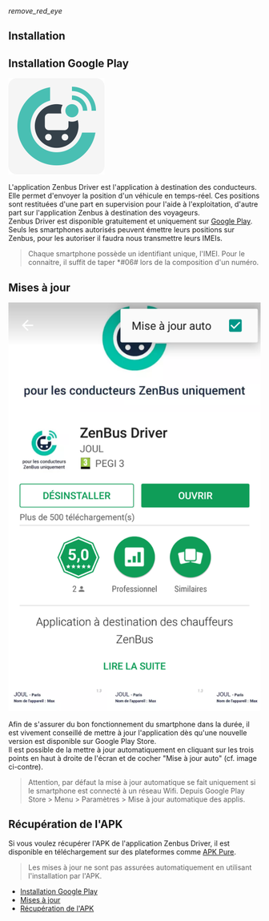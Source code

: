 <article id="installation" class="article">
	
<div class="row">
	<div class="section col s12 m12 l10 bodybox">
		<a class="btn-floating btn-large waves-effect waves-light printButton" onclick="setArticleView()"><i class="material-icons">remove_red_eye</i></a>
		<h1>Installation</h1>
		<div id="driver-installation-cat1" class="section scrollspy">
			<h2>Installation Google Play</h2>
			<div class="row valign-wrapper">
				<div class="col s2 m2 l2">
					<img src="/images/ic_launcher.png" alt="" class="circle responsive-img">
				</div>
				<div class="col s10 m10 l10">
					<p>
						L'application <span class="imp">Zenbus Driver</span> est l'application à destination des conducteurs. Elle permet d'envoyer la position d'un véhicule en temps-réel. Ces positions sont restituées d'une part en supervision pour l'aide à l'exploitation, d'autre part sur l'application Zenbus à destination des voyageurs. <br>Zenbus Driver est disponible gratuitement et uniquement sur <span class="imp"><a href="https://play.google.com/store/apps/details?id=com.byjoul.code.zenbus.tracking.android&amp;hl=fr" target="_blank">Google Play</a></span>. <br> Seuls les smartphones autorisés peuvent émettre leurs positions sur Zenbus, pour les autoriser il faudra nous transmettre leurs IMEIs.
					</p>
				</div>
			</div>
			<blockquote>
				Chaque smartphone possède un identifiant unique, l'IMEI. Pour le connaitre, il suffit de taper <span class="imp">*#06#</span> lors de la composition d'un numéro.
			</blockquote>
		</div>
		<div id="driver-installation-cat2" class="section scrollspy">
			<h2>Mises à jour</h2>
			<div class="row valign-wrapper">
				<div class="col s2 m2 l2">
					<div class="material-placeholder"><img src="/images/fr/driver_maj_app.png" alt="" class="responsive-img materialboxed " data-caption="Pour recevoir les dernières mises à jour de Zenbus Driver, cochez la case Mise à jour auto"></div>
				</div>
				<div class="col s10 m10 l10">
					<p>
						Afin de s'assurer du bon fonctionnement du smartphone dans la durée, il est vivement conseillé de mettre à jour l'application dès qu'une nouvelle version est disponible sur Google Play Store.<br> Il est possible de la mettre à jour automatiquement en cliquant sur les trois points en haut à droite de l'écran et de cocher "Mise à jour auto" (cf. image ci-contre).
					</p>
                    <blockquote class="gold">
                        Attention, par défaut la mise à jour automatique se fait uniquement si le smartphone est connecté à un réseau Wifi. Depuis <span class="imp">Google Play Store</span> > <span class="imp">Menu</span> > <span class="imp">Paramètres</span> > <span class="imp">Mise à jour automatique des applis.</span>
			         </blockquote>
				</div>
			</div>
		</div>
		<div id="driver-installation-cat3" class="section scrollspy">
			<h2>Récupération de l'APK</h2>
			<p>
				Si vous voulez récupérer l'APK de l'application Zenbus Driver, il est disponible en téléchargement sur des plateformes comme <a href="https://apkpure.com/zenbus-driver/com.byjoul.code.zenbus.tracking.android/download?from=details">APK Pure</a>.
			</p>
			<blockquote>Les mises à jour ne sont pas assurées automatiquement en utilisant l'installation par l'APK.</blockquote>
		</div>
	</div>
	<div class="col hide-on-small-only m3 l2 articleNav">
		<ul class="section table-of-contents">
			<li><a href="#driver-installation-cat1">Installation Google Play</a></li>
			<li><a href="#driver-installation-cat2">Mises à jour</a></li>
			<li><a href="#driver-installation-cat3">Récupération de l'APK</a></li>
		</ul>
	</div>
</div>
</article>